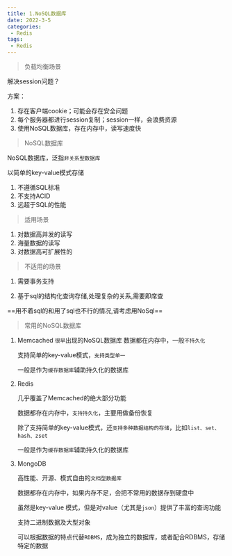 ```yaml
---
title: 1.NoSQL数据库
date: 2022-3-5
categories:
 - Redis
tags:
 - Redis
---
```


>   负载均衡场景

解决session问题？

方案：

1.  存在客户端cookie；可能会存在安全问题
2.  每个服务器都进行session复制；session一样，会浪费资源
3.  使用NoSQL数据库，存在内存中，读写速度快

>   NoSQL数据库

NoSQL数据库，泛指`非关系型数据库`

以简单的key-value模式存储

1.  不遵循SQL标准
2.  不支持ACID
3.  远超于SQL的性能

>   适用场景

1.  对数据高并发的读写
2.  海量数据的读写
3.  对数据高可扩展性的

>   不适用的场景

1.  需要事务支持

2.  基于sql的结构化查询存储,处理复杂的关系,需要即席查

==用不着sql的和用了sql也不行的情况,请考虑用NoSql==

>   常用的NoSQL数据库

1.  Memcached
    `很早`出现的NoSQL数据库
    数据都在内存中，一般`不持久化`

    支持简单的key-value模式，`支持类型单一`

    一般是作为`缓存数据库`辅助持久化的数据库

2.  Redis

    几乎覆盖了Memcached的绝大部分功能

    数据都存在内存中，`支持持久化`，主要用做备份恢复

    除了支持简单的key-value模式，还`支持多种数据结构的存储`，比如`list、set、hash、zset`

    一般是作为`缓存数据库`辅助持久化的数据库

3.  MongoDB

    高性能、开源、模式自由的`文档型数据库`

    数据都存在内存中，如果内存不足，会把不常用的数据存到硬盘中

    虽然是key-value 模式，但是对value（尤其是`json`）提供了丰富的查询功能

    支持二进制数据及大型对象

    可以根据数据的特点代替`RDBMS`，成为独立的数据库，或者配合RDBMS，存储特定的数据